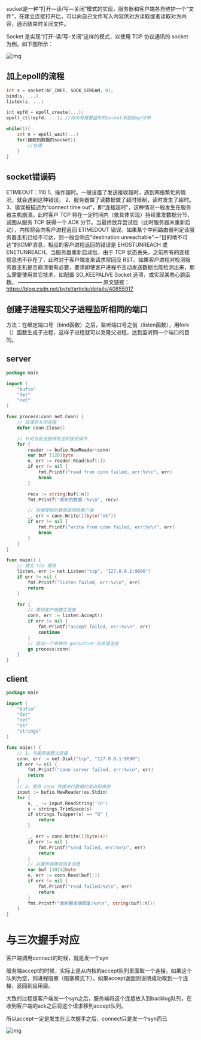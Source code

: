 socket是一种”打开—读/写—关闭”模式的实现，服务器和客户端各自维护一个”文件”，在建立连接打开后，可以向自己文件写入内容供对方读取或者读取对方内容，通讯结束时关闭文件。

Socket 是实现“打开–读/写–关闭”这样的模式，以使用 TCP 协议通讯的 socket 为例。如下图所示：

![img](https://segmentfault.com/img/remote/1460000022734663)

## 加上epoll的流程

```c
int s = socket(AF_INET, SOCK_STREAM, 0);   
bind(s, ...)
listen(s, ...)

int epfd = epoll_create(...);
epoll_ctl(epfd, ...); //将所有需要监听的socket添加到epfd中

while(1){
    int n = epoll_wait(...)
    for(接收到数据的socket){
        //处理
    }
}
```

## socket错误码

ETIMEOUT：110
1、操作超时。一般设置了发送接收超时，遇到网络繁忙的情况，就会遇到这种错误。
2、服务器做了读数据做了超时限制，读时发生了超时。
3、错误被描述为“connect time out”，即“连接超时”，这种情况一般发生在服务器主机崩溃。此时客户 TCP 将在一定时间内（依具体实现）持续重发数据分节，试图从服务 TCP 获得一个 ACK 分节。当最终放弃尝试后（此时服务器未重新启动），内核将会向客户进程返回 ETIMEDOUT 错误。如果某个中间路由器判定该服务器主机已经不可达，则一般会响应“destination unreachable”－“目的地不可达”的ICMP消息，相应的客户进程返回的错误是 EHOSTUNREACH 或ENETUNREACH。当服务器重新启动后，由于 TCP 状态丢失，之前所有的连接信息也不存在了，此时对于客户端发来请求将回应 RST。如果客户进程对检测服务器主机是否崩溃很有必要，要求即使客户进程不主动发送数据也能检测出来，那么需要使用其它技术，如配置 SO_KEEPALIVE Socket 选项，或实现某些心跳函数。
————————————————
原文链接：https://blog.csdn.net/bytxl/article/details/40855917

## 创建子进程实现父子进程监听相同的端口

方法：在绑定端口号（bind函数）之后，监听端口号之前（listen函数），用fork（）函数生成子进程，这样子进程就可以克隆父进程，达到监听同一个端口的目的。

## server

```go
package main

import (
    "bufio"
    "fmt"
    "net"
)

func process(conn net.Conn) {
    // 处理完关闭连接
    defer conn.Close()

    // 针对当前连接做发送和接受操作
    for {
        reader := bufio.NewReader(conn)
        var buf [128]byte
        n, err := reader.Read(buf[:])
        if err != nil {
            fmt.Printf("read from conn failed, err:%v\n", err)
            break
        }

        recv := string(buf[:n])
        fmt.Printf("收到的数据：%v\n", recv)

        // 将接受到的数据返回给客户端
        _, err = conn.Write([]byte("ok"))
        if err != nil {
            fmt.Printf("write from conn failed, err:%v\n", err)
            break
        }
    }
}

func main() {
    // 建立 tcp 服务
    listen, err := net.Listen("tcp", "127.0.0.1:9090")
    if err != nil {
        fmt.Printf("listen failed, err:%v\n", err)
        return
    }

    for {
        // 等待客户端建立连接
        conn, err := listen.Accept()
        if err != nil {
            fmt.Printf("accept failed, err:%v\n", err)
            continue
        }
        // 启动一个单独的 goroutine 去处理连接
        go process(conn)
    }
}
```

## client

```go
package main

import (
    "bufio"
    "fmt"
    "net"
    "os"
    "strings"
)

func main() {
    // 1、与服务端建立连接
    conn, err := net.Dial("tcp", "127.0.0.1:9090")
    if err != nil {
        fmt.Printf("conn server failed, err:%v\n", err)
        return
    }
    // 2、使用 conn 连接进行数据的发送和接收
    input := bufio.NewReader(os.Stdin)
    for {
        s, _ := input.ReadString('\n')
        s = strings.TrimSpace(s)
        if strings.ToUpper(s) == "Q" {
            return
        }

        _, err = conn.Write([]byte(s))
        if err != nil {
            fmt.Printf("send failed, err:%v\n", err)
            return
        }
        // 从服务端接收回复消息
        var buf [1024]byte
        n, err := conn.Read(buf[:])
        if err != nil {
            fmt.Printf("read failed:%v\n", err)
            return
        }
        fmt.Printf("收到服务端回复:%v\n", string(buf[:n]))
    }
}
```

# 与三次握手对应

客户端调用connect的时候，就是发一个syn

服务端accept的时候，实际上是从内核的accept队列里面取一个连接，如果这个队列为空，则进程阻塞（阻塞模式下）。如果accept返回则说明成功取到一个连接，返回到应用层。

大致的过程是客户端发一个syn之后，服务端将这个连接放入到backlog队列，在收到客户端的ack之后将这个请求移到accept队列。

所以accept一定是发生在三次握手之后，connect只是发一个syn而已

![img](https://img2018.cnblogs.com/blog/1169746/201810/1169746-20181001231741928-751354816.png)

